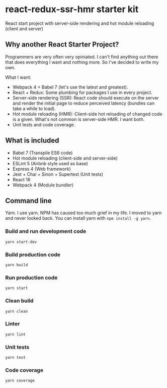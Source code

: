# react-redux-ssr-hmr starter kit
React start project with server-side rendering and hot module reloading (client and server)

## Why another React Starter Project?

Programmers are very often very opiniated. I can't find anything out there that does everything I want and nothing more. So I've decided to write my own.

What I want:

* Webpack 4 + Babel 7 (let's use the latest and greatest).
* React + Redux: Some plumbing for packages I use in every project.
* Server-side rendering (SSR): React code should execute on the server and render the initial page to reduce perceived latency (bundles can take a while to load).
* Hot module reloading (HMR): Client-side hot reloading of changed code is a given. What's not common is server-side HMR. I want both.
* Unit tests and code coverage.


## What is included

* Babel 7 (Transpile ES6 code)
* Hot module reloading (client-side and server-side)
* ESLint 5 (Airbnb style used as base)
* Express 4 (Web framework)
* Jest + Chai + Sinon + Supertest (Unit tests)
* React 16
* Webpack 4 (Module bundler)

## Command line

Yarn. I use yarn. NPM has caused too much grief in my life. I moved to yarn and never looked back. You can install yarn with ```npm install -g yarn```.

### Build and run development code

    yarn start-dev

### Build production code

    yarn build

### Run production code

    yarn start

### Clean build

    yarn clean

### Linter

    yarn lint

### Unit tests

    yarn test

### Code coverage

    yarn coverage
